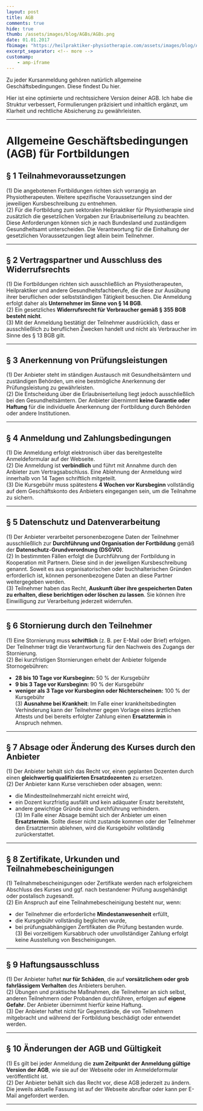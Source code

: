 ```yaml
---
layout: post
title: AGB
comments: true
hide: true
thumb: /assets/images/blog/AGBs/AGBs.png
date: 01.01.2017
fbimage: "https://heilpraktiker-physiotherapie.com/assets/images/blog/AGBs/AGBs.png"
excerpt_separator: <!-- more -->
customamp:
    - amp-iframe
---
```


<amp-img  src="/assets/images/blog/AGBs/AGBs.png" width="1583" height="1046" layout="responsive"></amp-img>
Zu jeder Kursanmeldung gehören natürlich allgemeine Geschäftsbedingungen. Diese findest Du hier.<!-- more -->  

Hier ist eine optimierte und rechtssichere Version deiner AGB. Ich habe die Struktur verbessert, Formulierungen präzisiert und inhaltlich ergänzt, um Klarheit und rechtliche Absicherung zu gewährleisten.

---

# **Allgemeine Geschäftsbedingungen (AGB) für Fortbildungen**

## **§ 1 Teilnahmevoraussetzungen**  
(1) Die angebotenen Fortbildungen richten sich vorrangig an Physiotherapeuten. Weitere spezifische Voraussetzungen sind der jeweiligen Kursbeschreibung zu entnehmen.  
(2) Für die Fortbildung zum sektoralen Heilpraktiker für Physiotherapie sind zusätzlich die gesetzlichen Vorgaben zur Erlaubniserteilung zu beachten. Diese Anforderungen können sich je nach Bundesland und zuständigem Gesundheitsamt unterscheiden. Die Verantwortung für die Einhaltung der gesetzlichen Voraussetzungen liegt allein beim Teilnehmer.  

---

## **§ 2 Vertragspartner und Ausschluss des Widerrufsrechts**  
(1) Die Fortbildungen richten sich ausschließlich an Physiotherapeuten, Heilpraktiker und andere Gesundheitsfachberufe, die diese zur Ausübung ihrer beruflichen oder selbstständigen Tätigkeit besuchen. Die Anmeldung erfolgt daher als **Unternehmer im Sinne von § 14 BGB**.  
(2) Ein gesetzliches **Widerrufsrecht für Verbraucher gemäß § 355 BGB besteht nicht**.  
(3) Mit der Anmeldung bestätigt der Teilnehmer ausdrücklich, dass er ausschließlich zu beruflichen Zwecken handelt und nicht als Verbraucher im Sinne des § 13 BGB gilt.  

---

## **§ 3 Anerkennung von Prüfungsleistungen**  
(1) Der Anbieter steht im ständigen Austausch mit Gesundheitsämtern und zuständigen Behörden, um eine bestmögliche Anerkennung der Prüfungsleistung zu gewährleisten.  
(2) Die Entscheidung über die Erlaubniserteilung liegt jedoch ausschließlich bei den Gesundheitsämtern. Der Anbieter übernimmt **keine Garantie oder Haftung** für die individuelle Anerkennung der Fortbildung durch Behörden oder andere Institutionen.  

---

## **§ 4 Anmeldung und Zahlungsbedingungen**  
(1) Die Anmeldung erfolgt elektronisch über das bereitgestellte Anmeldeformular auf der Webseite.  
(2) Die Anmeldung ist **verbindlich** und führt mit Annahme durch den Anbieter zum Vertragsabschluss. Eine Ablehnung der Anmeldung wird innerhalb von 14 Tagen schriftlich mitgeteilt.  
(3) Die Kursgebühr muss spätestens **4 Wochen vor Kursbeginn** vollständig auf dem Geschäftskonto des Anbieters eingegangen sein, um die Teilnahme zu sichern.  

---

## **§ 5 Datenschutz und Datenverarbeitung**  
(1) Der Anbieter verarbeitet personenbezogene Daten der Teilnehmer ausschließlich zur **Durchführung und Organisation der Fortbildung** gemäß der **Datenschutz-Grundverordnung (DSGVO)**.  
(2) In bestimmten Fällen erfolgt die Durchführung der Fortbildung in Kooperation mit Partnern. Diese sind in der jeweiligen Kursbeschreibung genannt. Soweit es aus organisatorischen oder buchhalterischen Gründen erforderlich ist, können personenbezogene Daten an diese Partner weitergegeben werden.  
(3) Teilnehmer haben das Recht, **Auskunft über ihre gespeicherten Daten zu erhalten, diese berichtigen oder löschen zu lassen**. Sie können ihre Einwilligung zur Verarbeitung jederzeit widerrufen.  

---

## **§ 6 Stornierung durch den Teilnehmer**  
(1) Eine Stornierung muss **schriftlich** (z. B. per E-Mail oder Brief) erfolgen. Der Teilnehmer trägt die Verantwortung für den Nachweis des Zugangs der Stornierung.  
(2) Bei kurzfristigen Stornierungen erhebt der Anbieter folgende Stornogebühren:  
   - **28 bis 10 Tage vor Kursbeginn:** 50 % der Kursgebühr  
   - **9 bis 3 Tage vor Kursbeginn:** 90 % der Kursgebühr  
   - **weniger als 3 Tage vor Kursbeginn oder Nichterscheinen:** 100 % der Kursgebühr  
(3) **Ausnahme bei Krankheit**: Im Falle einer krankheitsbedingten Verhinderung kann der Teilnehmer gegen Vorlage eines ärztlichen Attests und bei bereits erfolgter Zahlung einen **Ersatztermin** in Anspruch nehmen.  

---

## **§ 7 Absage oder Änderung des Kurses durch den Anbieter**  
(1) Der Anbieter behält sich das Recht vor, einen geplanten Dozenten durch einen **gleichwertig qualifizierten Ersatzdozenten** zu ersetzen.  
(2) Der Anbieter kann Kurse verschieben oder absagen, wenn:  
   - die Mindestteilnehmerzahl nicht erreicht wird,  
   - ein Dozent kurzfristig ausfällt und kein adäquater Ersatz bereitsteht,  
   - andere gewichtige Gründe eine Durchführung verhindern.  
(3) Im Falle einer Absage bemüht sich der Anbieter um einen **Ersatztermin**. Sollte dieser nicht zustande kommen oder der Teilnehmer den Ersatztermin ablehnen, wird die Kursgebühr vollständig zurückerstattet.  

---

## **§ 8 Zertifikate, Urkunden und Teilnahmebescheinigungen**  
(1) Teilnahmebescheinigungen oder Zertifikate werden nach erfolgreichem Abschluss des Kurses und ggf. nach bestandener Prüfung ausgehändigt oder postalisch zugesandt.  
(2) Ein Anspruch auf eine Teilnahmebescheinigung besteht nur, wenn:  
   - der Teilnehmer die erforderliche **Mindestanwesenheit** erfüllt,  
   - die Kursgebühr vollständig beglichen wurde,  
   - bei prüfungsabhängigen Zertifikaten die Prüfung bestanden wurde.  
(3) Bei vorzeitigem Kursabbruch oder unvollständiger Zahlung erfolgt keine Ausstellung von Bescheinigungen.  

---

## **§ 9 Haftungsausschluss**  
(1) Der Anbieter haftet **nur für Schäden**, die auf **vorsätzlichem oder grob fahrlässigem Verhalten** des Anbieters beruhen.  
(2) Übungen und praktische Maßnahmen, die Teilnehmer an sich selbst, anderen Teilnehmern oder Probanden durchführen, erfolgen auf **eigene Gefahr**. Der Anbieter übernimmt hierfür keine Haftung.  
(3) Der Anbieter haftet nicht für Gegenstände, die von Teilnehmern mitgebracht und während der Fortbildung beschädigt oder entwendet werden.  

---

## **§ 10 Änderungen der AGB und Gültigkeit**  
(1) Es gilt bei jeder Anmeldung die **zum Zeitpunkt der Anmeldung gültige Version der AGB**, wie sie auf der Webseite oder im Anmeldeformular veröffentlicht ist.  
(2) Der Anbieter behält sich das Recht vor, diese AGB jederzeit zu ändern. Die jeweils aktuelle Fassung ist auf der Webseite abrufbar oder kann per E-Mail angefordert werden.  

---



